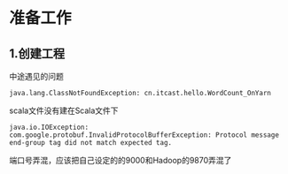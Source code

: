 # 准备工作

## 1.创建工程













中途遇见的问题

```shell
java.lang.ClassNotFoundException: cn.itcast.hello.WordCount_OnYarn
```

scala文件没有建在Scala文件下

 ```shell
 java.io.IOException: com.google.protobuf.InvalidProtocolBufferException: Protocol message end-group tag did not match expected tag.
 ```

端口号弄混，应该把自己设定的的9000和Hadoop的9870弄混了

